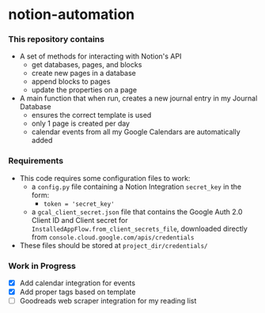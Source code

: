 # notion-automation
 
### This repository contains
- A set of methods for interacting with Notion's API
  - get databases, pages, and blocks
  - create new pages in a database
  - append blocks to pages
  - update the properties on a page
- A main function that when run, creates a new journal entry in my Journal Database
  - ensures the correct template is used
  - only 1 page is created per day
  - calendar events from all my Google Calendars are automatically added


### Requirements
- This code requires some configuration files to work:
  - a `config.py` file containing a Notion Integration `secret_key` in the form:
    - `token = 'secret_key'`
  - a `gcal_client_secret.json` file that contains the Google Auth 2.0 Client ID and Client secret for `InstalledAppFlow.from_client_secrets_file`, downloaded directly from `console.cloud.google.com/apis/credentials`
- These files should be stored at `project_dir/credentials/`

### Work in Progress
- [x] Add calendar integration for events
- [x] Add proper tags based on template
- [ ] Goodreads web scraper integration for my reading list
